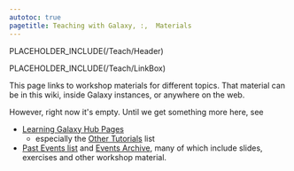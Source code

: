 ```yaml
---
autotoc: true
pagetitle: Teaching with Galaxy, :,  Materials
---
```

PLACEHOLDER_INCLUDE(/Teach/Header)



PLACEHOLDER_INCLUDE(/Teach/LinkBox)

This page links to workshop materials for different topics.  That material can be in this wiki, inside Galaxy instances, or anywhere on the web.



However, right now it's empty.  Until we get something more here, see

* [Learning Galaxy Hub Pages](/Learn)
  * especially the [Other Tutorials](/Learn#other-tutorials) list
* [Past Events list](/Events#past-events) and [Events Archive](/Events/Archive), many of which include slides, exercises and other workshop material.
